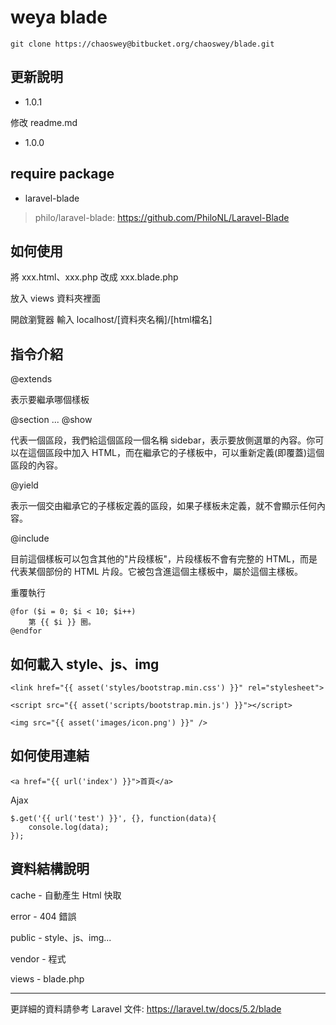 # weya blade #

    git clone https://chaoswey@bitbucket.org/chaoswey/blade.git

## 更新說明 ##

* 1.0.1

修改 readme.md

* 1.0.0

## require package ##

* laravel-blade

> philo/laravel-blade: https://github.com/PhiloNL/Laravel-Blade

## 如何使用 ##

將 xxx.html、xxx.php 改成 xxx.blade.php

放入 views 資料夾裡面

開啟瀏覽器 輸入 localhost/[資料夾名稱]/[html檔名]

## 指令介紹 ##

&#64;extends

表示要繼承哪個樣板

&#64;section ... &#64;show

代表一個區段，我們給這個區段一個名稱 sidebar，表示要放側選單的內容。你可以在這個區段中加入 HTML，而在繼承它的子樣板中，可以重新定義(即覆蓋)這個區段的內容。

&#64;yield

表示一個交由繼承它的子樣板定義的區段，如果子樣板未定義，就不會顯示任何內容。

&#64;include

目前這個樣板可以包含其他的"片段樣板"，片段樣板不會有完整的 HTML，而是代表某個部份的 HTML 片段。它被包含進這個主樣板中，屬於這個主樣板。

重覆執行

    @for ($i = 0; $i < 10; $i++)
        第 {{ $i }} 圈。
    @endfor

## 如何載入 style、js、img ##


    <link href="{{ asset('styles/bootstrap.min.css') }}" rel="stylesheet">

    <script src="{{ asset('scripts/bootstrap.min.js') }}"></script>

    <img src="{{ asset('images/icon.png') }}" />

## 如何使用連結 ##

    <a href="{{ url('index') }}">首頁</a>

Ajax

    $.get('{{ url('test') }}', {}, function(data){
        console.log(data);
    });


## 資料結構說明 ##

cache - 自動產生 Html 快取

error - 404 錯誤

public - style、js、img...

vendor - 程式

views - blade.php

----
更詳細的資料請參考 Laravel 文件: https://laravel.tw/docs/5.2/blade